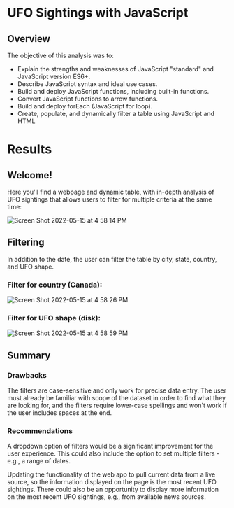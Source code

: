 # UFO Sightings with JavaScript

## Overview
The objective of this analysis was to:
* Explain the strengths and weaknesses of JavaScript "standard" and JavaScript version ES6+.
* Describe JavaScript syntax and ideal use cases.
* Build and deploy JavaScript functions, including built-in functions.
* Convert JavaScript functions to arrow functions.
* Build and deploy forEach (JavaScript for loop).
* Create, populate, and dynamically filter a table using JavaScript and HTML

# Results

## Welcome!
Here you'll find a webpage and dynamic table, with in-depth analysis of UFO sightings that allows users to filter for multiple criteria at the same time:

![Screen Shot 2022-05-15 at 4 58 14 PM](https://user-images.githubusercontent.com/100387078/168493938-e7ad28e9-7cfb-4445-b9bb-5760c476a706.png)

## Filtering
In addition to the date, the user can filter the table by city, state, country, and UFO shape.

### Filter for country (Canada):
![Screen Shot 2022-05-15 at 4 58 26 PM](https://user-images.githubusercontent.com/100387078/168493944-f175bb7b-5a45-4800-b2ba-ba9a50a5b5f9.png)

### Filter for UFO shape (disk):
![Screen Shot 2022-05-15 at 4 58 59 PM](https://user-images.githubusercontent.com/100387078/168493945-ea25c7b7-b960-425e-9113-700e1d5e9199.png)

## Summary

### Drawbacks
The filters are case-sensitive and only work for precise data entry. The user must already be familiar with scope of the dataset in order to find what they are looking for, and the filters require lower-case spellings and won't work if the user includes spaces at the end.

### Recommendations
A dropdown option of filters would be a significant improvement for the user experience. This could also include the option to set multiple filters - e.g., a range of dates.

Updating the functionality of the web app to pull current data from a live source, so the information displayed on the page is the most recent UFO sightings. There could also be an opportunity to display more information on the most recent UFO sightings, e.g., from available news sources.


